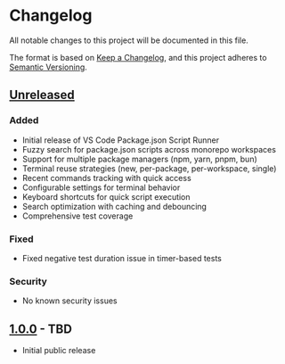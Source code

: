 # Changelog

All notable changes to this project will be documented in this file.

The format is based on [Keep a Changelog](https://keepachangelog.com/en/1.0.0/),
and this project adheres to [Semantic Versioning](https://semver.org/spec/v2.0.0.html).

## [Unreleased]

### Added
- Initial release of VS Code Package.json Script Runner
- Fuzzy search for package.json scripts across monorepo workspaces
- Support for multiple package managers (npm, yarn, pnpm, bun)
- Terminal reuse strategies (new, per-package, per-workspace, single)
- Recent commands tracking with quick access
- Configurable settings for terminal behavior
- Keyboard shortcuts for quick script execution
- Search optimization with caching and debouncing
- Comprehensive test coverage

### Fixed
- Fixed negative test duration issue in timer-based tests

### Security
- No known security issues

## [1.0.0] - TBD

- Initial public release

[unreleased]: https://github.com/monk-code/vscode-package-json-script-runner/compare/v1.0.0...HEAD
[1.0.0]: https://github.com/monk-code/vscode-package-json-script-runner/releases/tag/v1.0.0